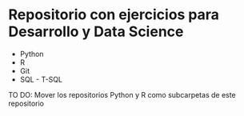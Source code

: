 # Repositorio con ejercicios para Desarrollo y Data Science

- Python 
- R
- Git
- SQL - T-SQL

TO DO: Mover los repositorios Python y R como subcarpetas de este repositorio

